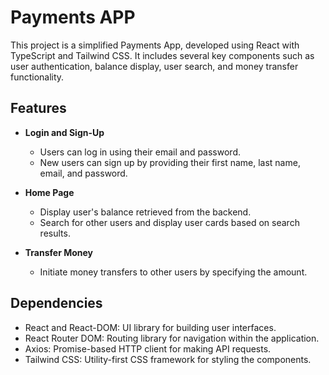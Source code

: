 # Payments APP

This project is a simplified Payments App, developed using React with TypeScript and Tailwind CSS. It includes several key components such as user authentication, balance display, user search, and money transfer functionality.

## Features

- **Login and Sign-Up**
  - Users can log in using their email and password.
  - New users can sign up by providing their first name, last name, email, and password.

- **Home Page**
  - Display user's balance retrieved from the backend.
  - Search for other users and display user cards based on search results.

- **Transfer Money**
  - Initiate money transfers to other users by specifying the amount.



## Dependencies
 - React and React-DOM: UI library for building user interfaces.
 - React Router DOM: Routing library for navigation within the application.
 - Axios: Promise-based HTTP client for making API requests.
 - Tailwind CSS: Utility-first CSS framework for styling the components.
